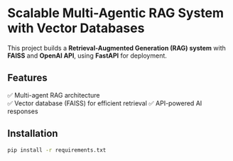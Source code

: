 # Scalable Multi-Agentic RAG System with Vector Databases

This project builds a **Retrieval-Augmented Generation (RAG) system** with **FAISS** and **OpenAI API**, using **FastAPI** for deployment.

## Features
✅ Multi-agent RAG architecture  
✅ Vector database (FAISS) for efficient retrieval 
✅ API-powered AI responses  

## Installation  
```bash
pip install -r requirements.txt
